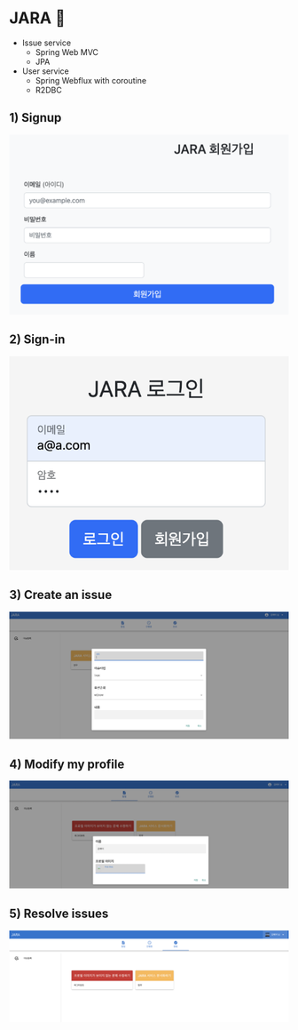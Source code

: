 # JARA :whale:
- Issue service
  - Spring Web MVC
  - JPA
- User service
  - Spring Webflux with coroutine
  - R2DBC

## 1) Signup
![Signup](./img/회원가입.png)

## 2) Sign-in
![Sign-in](./img/로그인.png)

## 3) Create an issue
![Create an issue](./img/이슈등록.png)

## 4) Modify my profile
![Modify my profile](./img/내정보수정.png)

## 5) Resolve issues
![Resolve issues](./img/이슈완료처리.png)
